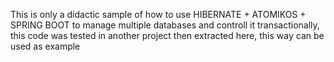 This is only a didactic sample of how to use HIBERNATE + ATOMIKOS + SPRING BOOT to manage multiple databases and controll it transactionally, this code was tested in another project then extracted here, this way can be used as example
